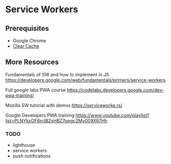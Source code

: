# Service Workers

## Prerequisites 
* Google Chrome
* [Clear Cache](https://chrome.google.com/webstore/detail/clear-cache/cppjkneekbjaeellbfkmgnhonkkjfpdn?hl=en)


## More Resources 
Fundamentals of SW and how to implement in JS
https://developers.google.com/web/fundamentals/primers/service-workers

Full google labs PWA course
https://codelabs.developers.google.com/dev-pwa-training/

Mozilla SW tutorial with demos
https://serviceworke.rs/

Google Developers PWA training
https://www.youtube.com/playlist?list=PLNYkxOF6rcIB2xHBZ7opgc2Mv009X87Hh

### TODO
* lighthouse
* service workers
* push notifications